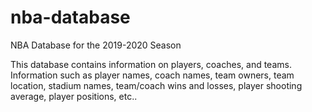 # nba-database

NBA Database for the 2019-2020 Season

This database contains information on players, coaches, and teams. Information such as player names, coach names, team owners, team location, stadium names, team/coach wins and losses, player shooting average, player positions, etc..
